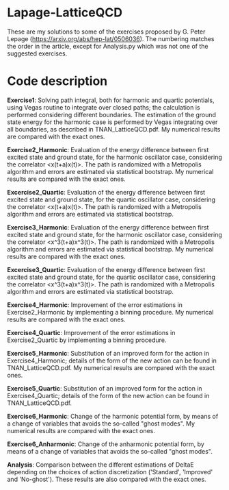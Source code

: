 # Lapage-LatticeQCD
These are my solutions to some of the exercises proposed by G. Peter Lepage (https://arxiv.org/abs/hep-lat/0506036). The numbering matches the order in the article, except for Analysis.py which was not one of the suggested exercises.

# Code description
**Exercise1**: Solving path integral, both for harmonic and quartic potentials, using Vegas routine to integrate over closed paths; the calculation is performed considering different boundaries. The estimation of the ground state energy for the harmonic case is performed by Vegas integrating over all boundaries, as described in TNAN_LatticeQCD.pdf. My numerical results are compared with the exact ones.

**Exercise2_Harmonic**: Evaluation of the energy difference between first excited state and ground state, for the harmonic oscillator case, considering the correlator <x(t+a)x(t)>. The path is randomized with a Metropolis algorithm and errors are estimated via statistical bootstrap. My numerical results are compared with the exact ones.

**Excercise2_Quartic**: Evaluation of the energy difference between first excited state and ground state, for the quartic oscillator case, considering the correlator <x(t+a)x(t)>. The path is randomized with a Metropolis algorithm and errors are estimated via statistical bootstrap.

**Exercise3_Harmonic**: Evaluation of the energy difference between first excited state and ground state, for the harmonic oscillator case, considering the correlator <x^3(t+a)x^3(t)>. The path is randomized with a Metropolis algorithm and errors are estimated via statistical bootstrap. My numerical results are compared with the exact ones.

**Excercise3_Quartic**: Evaluation of the energy difference between first excited state and ground state, for the quartic oscillator case, considering the correlator <x^3(t+a)x^3(t)>. The path is randomized with a Metropolis algorithm and errors are estimated via statistical bootstrap.

**Exercise4_Harmonic**: Improvement of the error estimations in Exercise2_Harmonic by implementing a binning procedure. My numerical results are compared with the exact ones.

**Exercise4_Quartic**: Improvement of the error estimations in Exercise2_Quartic by implementing a binning procedure.

**Exercise5_Harmonic**: Substitution of an improved form for the action in Exercise4_Harmonic; details of the form of the new action can be found in TNAN_LatticeQCD.pdf. My numerical results are compared with the exact ones.

**Exercise5_Quartic**: Substitution of an improved form for the action in Exercise4_Quartic; details of the form of the new action can be found in TNAN_LatticeQCD.pdf.

**Exercise6_Harmonic**: Change of the harmonic potential form, by means of a change of variables that avoids the so-called "ghost modes". My numerical results are compared with the exact ones.

**Exercise6_Anharmonic**: Change of the anharmonic potential form, by means of a change of variables that avoids the so-called "ghost modes".

**Analysis**: Comparison between the different estimations of DeltaE depending on the choices of action discretization ('Standard', 'Improved' and 'No-ghost'). These results are also compared with the exact ones.
